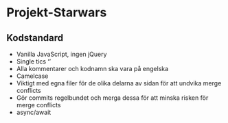 # Projekt-Starwars

## Kodstandard

- Vanilla JavaScript, ingen jQuery
- Single tics ‘’
- Alla kommentarer och kodnamn ska vara på engelska
- Camelcase
- Viktigt med egna filer för de olika delarna av sidan för att undvika merge conflicts
- Gör commits regelbundet och merga dessa för att minska risken för merge conflicts
- async/await 